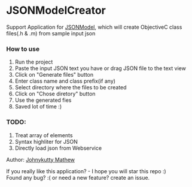 JSONModelCreator
================
Support Application for [JSONModel](https://github.com/icanzilb/JSONModel), which will create ObjectiveC class files(.h & .m) from sample input json

### How to use

1. Run the project
2. Paste the input JSON text you have or drag JSON file to the text view
3. Click on "Generate files" button
4. Enter class name and class prefix(if any)
5. Select directory where the files to be created
6. Click on "Chose diretory" button
7. Use the generated fies
8. Saved lot of time :)

### TODO:
1. Treat array of elements
2. Syntax highliter for JSON
3. Directly load json from Webservice


Author: [Johnykutty Mathew](https://in.linkedin.com/in/johnykutty)

If you really like this application? - I hope you will star this repo :)<br>
Found any bug? :( or need a new feature? create an issue.